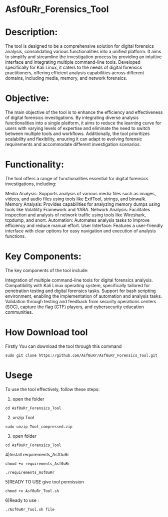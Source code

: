 # Asf0uRr_Forensics_Tool
# Description:
The tool is designed to be a comprehensive solution for digital forensics analysis, consolidating various functionalities into a unified platform. It aims to simplify and streamline the investigation process by providing an intuitive interface and integrating multiple command-line tools. Developed specifically for Kali Linux, it caters to the needs of digital forensics practitioners, offering efficient analysis capabilities across different domains, including media, memory, and network forensics.

# Objective:
The main objective of the tool is to enhance the efficiency and effectiveness of digital forensics investigations. By integrating diverse analysis functionalities into a single platform, it aims to reduce the learning curve for users with varying levels of expertise and eliminate the need to switch between multiple tools and workflows. Additionally, the tool prioritizes scalability and flexibility, ensuring it can adapt to evolving forensic requirements and accommodate different investigation scenarios.

# Functionality:
The tool offers a range of functionalities essential for digital forensics investigations, including:

Media Analysis: Supports analysis of various media files such as images, videos, and audio files using tools like ExifTool, strings, and binwalk.
Memory Analysis: Provides capabilities for analyzing memory dumps using tools like Volatility Framework and YARA.
Network Analysis: Facilitates inspection and analysis of network traffic using tools like Wireshark, tcpdump, and snort.
Automation: Automates analysis tasks to improve efficiency and reduce manual effort.
User Interface: Features a user-friendly interface with clear options for easy navigation and execution of analysis functions.
# Key Components:
The key components of the tool include:

Integration of multiple command-line tools for digital forensics analysis.
Compatibility with Kali Linux operating system, specifically tailored for penetration testing and digital forensics tasks.
Support for bash scripting environment, enabling the implementation of automation and analysis tasks.
Validation through testing and feedback from security operations centers (SOC), capture the flag (CTF) players, and cybersecurity education communities.

# How Download tool 
Firstly
You can download the tool through this command
```shell
sudo git clone https://github.com/Asf0uRr/Asf0uRr_Forensics_Tool.git
```
# Usege
To use the tool effectively, follow these steps:
1) open the folder
 ```shell
cd Asf0uRr_Forensics_Tool 
```
2) unzip Tool
   
```shell
sudo unzip Tool_compressed.zip
```
3) open folder
 ```shell
cd Asf0uRr_Forensics_Tool 
```
4)Install requirements_Asf0uRr
 ```shell
chmod +x requirements_Asf0uRr
```
 ```shell
./requirements_Asf0uRr
```
5)READY TO USE 
give tool permission
 ```shell
chmod +x Asf0uRr_Tool.sh
```
6)Ready to use :
 ```shell
./Asf0uRr_Tool.sh file
```





# 
